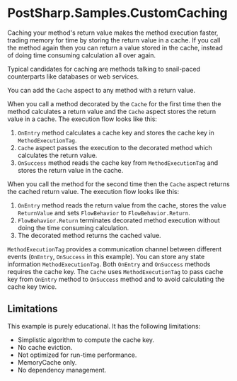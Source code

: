 # PostSharp.Samples.CustomCaching

Caching your method's return value makes the method execution faster, trading memory for time by storing the return value in a cache.
If you call the method again then you can return a value stored in the cache, instead of doing time consuming calculation
all over again.

Typical candidates for caching are methods talking to snail-paced counterparts like databases or web services.

You can add the `Cache` aspect to any method with a return value.

When you call a method decorated by the `Cache` for the first time then the method calculates a return value and the `Cache` aspect stores
the return value in a cache. The execution flow looks like this:

1. `OnEntry` method calculates a cache key and stores the cache key in `MethodExecutionTag`.
2. `Cache` aspect passes the execution to the decorated method which calculates the return value.
3. `OnSuccess` method reads the cache key from `MethodExecutionTag` and stores the return value in the cache. 

When you call the method for the second time then the `Cache` aspect returns the cached return value. The execution flow looks like this:

1. `OnEntry` method reads the return value from the cache, stores the value `ReturnValue`
and sets `FlowBehavior` to `FlowBehavior.Return`.
2. `FlowBehavior.Return` terminates decorated method execution without doing the time consuming calculation.
3. The decorated method returns the cached value.  

`MethodExecutionTag` provides a communication channel between different events (`OnEntry`, `OnSuccess` in this example). You can store
any state information `MethodExecutionTag`. Both `OnEntry` and `OnSuccess` methods requires the cache key.  The `Cache` uses `MethodExecutionTag` to pass cache key from `OnEntry` method to `OnSuccess` method
and to avoid calculating the cache key twice.

## Limitations

This example is purely educational. It has the following limitations:

* Simplistic algorithm to compute the cache key.
* No cache eviction.
* Not optimized for run-time performance.
* MemoryCache only.
* No dependency management.
